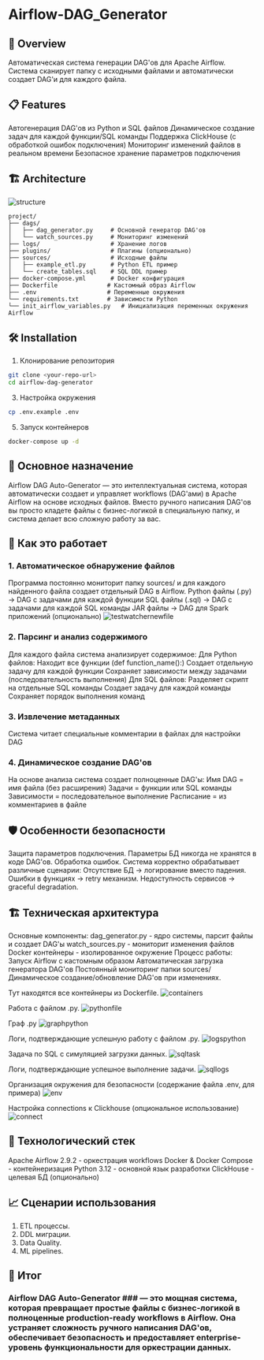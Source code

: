 # Airflow-DAG_Generator

## 🚀 Overview
Автоматическая система генерации DAG'ов для Apache Airflow. Система сканирует папку с исходными файлами и автоматически создает DAG'и для каждого файла.

## 📋 Features
Автогенерация DAG'ов из Python и SQL файлов
Динамическое создание задач для каждой функции/SQL команды
Поддержка ClickHouse (с обработкой ошибок подключения)
Мониторинг изменений файлов в реальном времени
Безопасное хранение параметров подключения

## 🏗️ Architecture

![structure](https://github.com/user-attachments/assets/11c2cadf-1903-4573-9bff-15079ae9346e)

```
project/
├── dags/
│   ├── dag_generator.py     # Основной генератор DAG'ов
│   └── watch_sources.py     # Мониторинг изменений
├── logs/                    # Хранение логов
├── plugins/                 # Плагины (опционально)
├── sources/                 # Исходные файлы
│   ├── example_etl.py       # Python ETL пример
│   └── create_tables.sql    # SQL DDL пример
├── docker-compose.yml       # Docker конфигурация
├── Dockerfile              # Кастомный образ Airflow
├── .env                    # Переменные окружения
└── requirements.txt        # Зависимости Python
└── init_airflow_variables.py   # Инициализация переменных окружения Airflow
```

## 🛠️ Installation
1. Клонирование репозитория
``` bash
git clone <your-repo-url>
cd airflow-dag-generator
```
3. Настройка окружения
```bash
cp .env.example .env
```
5. Запуск контейнеров
```bash
docker-compose up -d
```

## 🎯 Основное назначение
Airflow DAG Auto-Generator — это интеллектуальная система, которая автоматически создает и управляет workflows (DAG'ами) в Apache Airflow на основе исходных файлов. Вместо ручного написания DAG'ов вы просто кладете файлы с бизнес-логикой в специальную папку, и система делает всю сложную работу за вас.

## 🔄 Как это работает
### 1. Автоматическое обнаружение файлов
Программа постоянно мониторит папку sources/ и для каждого найденного файла создает отдельный DAG в Airflow.
Python файлы (.py) → DAG с задачами для каждой функции
SQL файлы (.sql) → DAG с задачами для каждой SQL команды
JAR файлы → DAG для Spark приложений (опционально)
![testwatchernewfile](https://github.com/user-attachments/assets/68bc6d91-7bec-48f3-89ab-016e62aaf831)


### 2. Парсинг и анализ содержимого
Для каждого файла система анализирует содержимое:
Для Python файлов:
Находит все функции (def function_name():)
Создает отдельную задачу для каждой функции
Сохраняет зависимости между задачами (последовательность выполнения)
Для SQL файлов:
Разделяет скрипт на отдельные SQL команды
Создает задачу для каждой команды
Сохраняет порядок выполнения команд
### 3. Извлечение метаданных
Система читает специальные комментарии в файлах для настройки DAG
### 4. Динамическое создание DAG'ов
На основе анализа система создает полноценные DAG'ы:
Имя DAG = имя файла (без расширения)
Задачи = функции или SQL команды
Зависимости = последовательное выполнение
Расписание = из комментариев в файле

## 🛡️ Особенности безопасности
Защита параметров подключения. Параметры БД никогда не хранятся в коде DAG'ов.
Обработка ошибок. Система корректно обрабатывает различные сценарии:
Отсутствие БД → логирование вместо падения. Ошибки в функциях → retry механизм.
Недоступность сервисов → graceful degradation.

## 🏗️ Техническая архитектура
Основные компоненты:
dag_generator.py - ядро системы, парсит файлы и создает DAG'ы
watch_sources.py - мониторит изменения файлов
Docker контейнеры - изолированное окружение
Процесс работы:
Запуск Airflow с кастомным образом
Автоматическая загрузка генератора DAG'ов
Постоянный мониторинг папки sources/
Динамическое создание/обновление DAG'ов при изменениях.

Тут находятся все контейнеры из Dockerfile.
![containers](https://github.com/user-attachments/assets/7a8ff223-f486-4f90-b602-43e47f9b3bc8)

Работа с файлом .py.
![pythonfile](https://github.com/user-attachments/assets/15f0fb81-c4dc-4df1-b8ac-96639c8f9024)

Граф .py
![graphpython](https://github.com/user-attachments/assets/df471105-c023-4212-9c55-db37e43ff2b2)

Логи, подтверждающие успешную работу с файлом .py.
![logspython](https://github.com/user-attachments/assets/b89cca5e-dc1b-49bf-8a0d-257787a7112e)

Задача по SQL с симуляцией загрузки данных.
![sqltask](https://github.com/user-attachments/assets/d8ff9573-5938-4084-8af2-823776a89840)

Логи, подтверждающие успешное выполнение задачи.
![sqllogs](https://github.com/user-attachments/assets/7640c216-2915-4f8c-8299-1765c2580d53)

Организация окружения для безопасности (содержание файла .еnv, для примера)
![env](https://github.com/user-attachments/assets/d840211d-5d7f-426d-80af-81ee85622015)

Настройка connections к Clickhouse (опциональное использование)
![connect](https://github.com/user-attachments/assets/f9447cf0-2166-41bd-8dde-10c3260e0647)

## 🔧 Технологический стек
Apache Airflow 2.9.2 - оркестрация workflows
Docker & Docker Compose - контейнеризация
Python 3.12 - основной язык разработки
ClickHouse - целевая БД (опционально)

## 📈 Сценарии использования
1. ETL процессы.
2. DDL миграции.
3. Data Quality.
4. ML pipelines.
## 🎯 Итог
### Airflow DAG Auto-Generator ### — это мощная система, которая превращает простые файлы с бизнес-логикой в полноценные production-ready workflows в Airflow. Она устраняет сложность ручного написания DAG'ов, обеспечивает безопасность и предоставляет enterprise-уровень функциональности для оркестрации данных.



